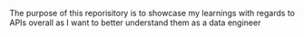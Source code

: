 The purpose of this reporisitory is to showcase my learnings with regards to APIs overall as I want to better understand them as a data engineer
